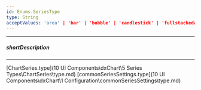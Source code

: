 ```yaml
---
id: Enums.SeriesType
type: String
acceptValues: 'area' | 'bar' | 'bubble' | 'candlestick' | 'fullstackedarea' | 'fullstackedbar' | 'fullstackedline' | 'fullstackedspline' | 'fullstackedsplinearea' | 'line' | 'rangearea' | 'rangebar' | 'scatter' | 'spline' | 'splinearea' | 'stackedarea' | 'stackedbar' | 'stackedline' | 'stackedspline' | 'stackedsplinearea' | 'steparea' | 'stepline' | 'stock'
---
```

---
##### shortDescription
<!-- Description goes here -->

---
<!-- Description goes here -->
[ChartSeries.type](10 UI Components\dxChart\5 Series Types\ChartSeries\type.md)
[commonSeriesSettings.type](10 UI Components\dxChart\1 Configuration\commonSeriesSettings\type.md)